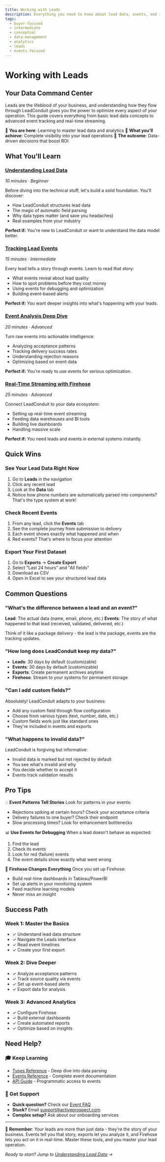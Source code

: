 ```yaml
---
title: Working with Leads
description: Everything you need to know about lead data, events, and real-time streaming
tags:
  - buyer-focused
  - intermediate
  - conceptual
  - data-management
  - analytics
  - leads
  - events-focused
---
```


# Working with Leads

## Your Data Command Center

Leads are the lifeblood of your business, and understanding how they flow through LeadConduit gives you the power to optimize every aspect of your operation. This guide covers everything from basic lead data concepts to advanced event tracking and real-time streaming.

📍 **You are here**: Learning to master lead data and analytics
🎯 **What you'll achieve**: Complete visibility into your lead operations
🚀 **The outcome**: Data-driven decisions that boost ROI

## What You'll Learn

### [Understanding Lead Data](/guide/leads/understanding-lead-data)
*10 minutes · Beginner*

Before diving into the technical stuff, let's build a solid foundation. You'll discover:
- How LeadConduit structures lead data
- The magic of automatic field parsing
- Why data types matter (and save you headaches)
- Real examples from your industry

**Perfect if:** You're new to LeadConduit or want to understand the data model better.

### [Tracking Lead Events](/guide/leads/tracking-lead-events)
*15 minutes · Intermediate*

Every lead tells a story through events. Learn to read that story:
- What events reveal about lead quality
- How to spot problems before they cost money
- Using events for debugging and optimization
- Building event-based alerts

**Perfect if:** You want deeper insights into what's happening with your leads.

### [Event Analysis Deep Dive](/guide/leads/event-analysis)
*20 minutes · Advanced*

Turn raw events into actionable intelligence:
- Analyzing acceptance patterns
- Tracking delivery success rates
- Understanding rejection reasons
- Optimizing based on event data

**Perfect if:** You're ready to use events for serious optimization.

### [Real-Time Streaming with Firehose](/guide/leads/firehose-setup)
*25 minutes · Advanced*

Connect LeadConduit to your data ecosystem:
- Setting up real-time event streaming
- Feeding data warehouses and BI tools
- Building live dashboards
- Handling massive scale

**Perfect if:** You need leads and events in external systems instantly.

## Quick Wins

### See Your Lead Data Right Now
1. Go to **Leads** in the navigation
2. Click any recent lead
3. Look at the **Data** tab
4. Notice how phone numbers are automatically parsed into components? That's the type system at work!

### Check Recent Events
1. From any lead, click the **Events** tab
2. See the complete journey from submission to delivery
3. Each event shows exactly what happened and when
4. Red events? That's where to focus your attention

### Export Your First Dataset
1. Go to **Exports** → **Create Export**
2. Select "Last 24 hours" and "All fields"
3. Download as CSV
4. Open in Excel to see your structured lead data

## Common Questions

### "What's the difference between a lead and an event?"
**Lead**: The actual data (name, email, phone, etc.)
**Events**: The story of what happened to that lead (received, validated, delivered, etc.)

Think of it like a package delivery - the lead is the package, events are the tracking updates.

### "How long does LeadConduit keep my data?"
- **Leads**: 30 days by default (customizable)
- **Events**: 30 days by default (customizable)
- **Exports**: Create permanent archives anytime
- **Firehose**: Stream to your systems for permanent storage

### "Can I add custom fields?"
Absolutely! LeadConduit adapts to your business:
- Add any custom field through flow configuration
- Choose from various types (text, number, date, etc.)
- Custom fields work just like standard ones
- They're included in events and exports

### "What happens to invalid data?"
LeadConduit is forgiving but informative:
- Invalid data is marked but not rejected by default
- You see what's invalid and why
- You decide whether to accept it
- Events track validation results

## Pro Tips

💡 **Event Patterns Tell Stories**
Look for patterns in your events:
- Rejections spiking at certain hours? Check your acceptance criteria
- Delivery failures to one buyer? Check their endpoint
- Slow processing times? Look for enhancement bottlenecks

📊 **Use Events for Debugging**
When a lead doesn't behave as expected:
1. Find the lead
2. Check its events
3. Look for red (failure) events
4. The event details show exactly what went wrong

🚀 **Firehose Changes Everything**
Once you set up Firehose:
- Build real-time dashboards in Tableau/PowerBI
- Set up alerts in your monitoring system
- Feed machine learning models
- Never miss an insight

## Success Path

### Week 1: Master the Basics
- ✓ Understand lead data structure
- ✓ Navigate the Leads interface
- ✓ Read event timelines
- ✓ Create your first export

### Week 2: Dive Deeper
- ✓ Analyze acceptance patterns
- ✓ Track source quality via events
- ✓ Set up event-based alerts
- ✓ Export data for analysis

### Week 3: Advanced Analytics
- ✓ Configure Firehose
- ✓ Build external dashboards
- ✓ Create automated reports
- ✓ Optimize based on insights

## Need Help?

### 🎓 Keep Learning
- [Types Reference](/reference/types) - Deep dive into data parsing
- [Events Reference](/reference/events) - Complete event documentation
- [API Guide](/api/events) - Programmatic access to events

### 🤝 Get Support
- **Quick question?** Check our [Event FAQ](/guide/leads/event-faq)
- **Stuck?** Email support@activeprospect.com
- **Complex setup?** Ask about our onboarding services

---

🎯 **Remember**: Your leads are more than just data - they're the story of your business. Events tell you that story, exports let you analyze it, and Firehose lets you act on it in real-time. Master these tools, and you master your lead operation.

*Ready to start? Jump to [Understanding Lead Data](/guide/leads/understanding-lead-data) →*
